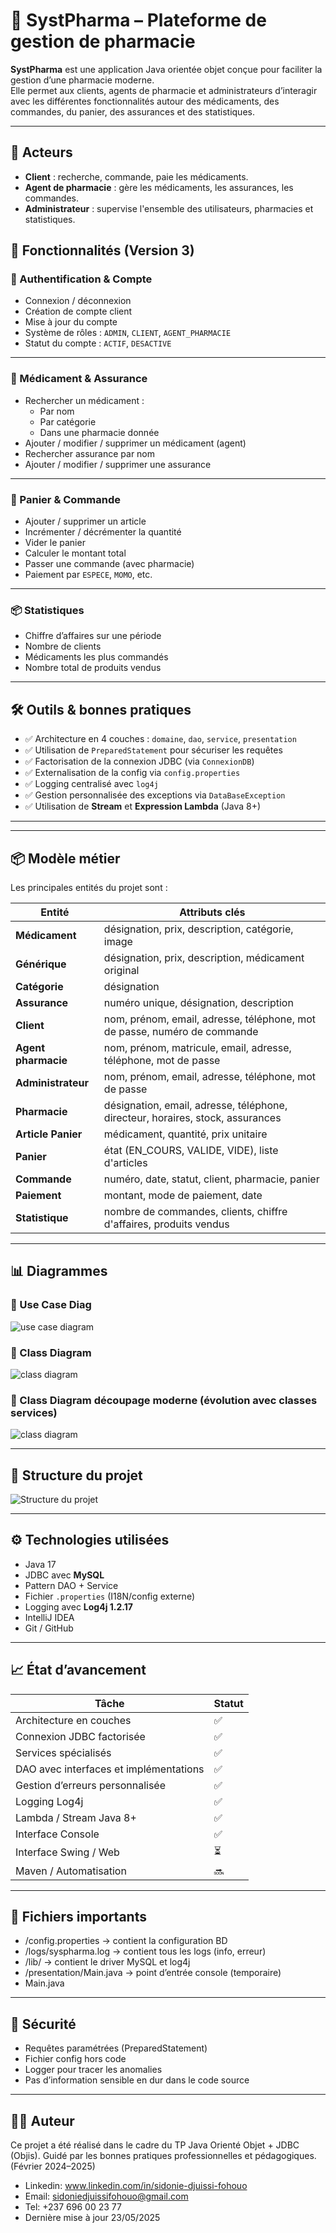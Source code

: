 # 💊 SystPharma – Plateforme de gestion de pharmacie

**SystPharma** est une application Java orientée objet conçue pour faciliter la gestion d’une pharmacie moderne.  
Elle permet aux clients, agents de pharmacie et administrateurs d’interagir avec les différentes fonctionnalités autour des médicaments, des commandes, du panier, des assurances et des statistiques.

---

## 👥 Acteurs

- **Client** : recherche, commande, paie les médicaments.
- **Agent de pharmacie** : gère les médicaments, les assurances, les commandes.
- **Administrateur** : supervise l'ensemble des utilisateurs, pharmacies et statistiques.


## 🧾 Fonctionnalités (Version 3)

### 🔐 Authentification & Compte
- Connexion / déconnexion
- Création de compte client
- Mise à jour du compte
- Système de rôles : `ADMIN`, `CLIENT`, `AGENT_PHARMACIE`
- Statut du compte : `ACTIF`, `DESACTIVE`

---

### 🧪 Médicament & Assurance
- Rechercher un médicament :
  - Par nom
  - Par catégorie
  - Dans une pharmacie donnée
- Ajouter / modifier / supprimer un médicament (agent)
- Rechercher assurance par nom
- Ajouter / modifier / supprimer une assurance

---

### 🛒 Panier & Commande
- Ajouter / supprimer un article
- Incrémenter / décrémenter la quantité
- Vider le panier
- Calculer le montant total
- Passer une commande (avec pharmacie)
- Paiement par `ESPECE`, `MOMO`, etc.

---

### 📦 Statistiques
- Chiffre d’affaires sur une période
- Nombre de clients
- Médicaments les plus commandés
- Nombre total de produits vendus

---


## 🛠️ Outils & bonnes pratiques

- ✅ Architecture en 4 couches : `domaine`, `dao`, `service`, `presentation`
- ✅ Utilisation de `PreparedStatement` pour sécuriser les requêtes
- ✅ Factorisation de la connexion JDBC (via `ConnexionDB`)
- ✅ Externalisation de la config via `config.properties`
- ✅ Logging centralisé avec `log4j`
- ✅ Gestion personnalisée des exceptions via `DataBaseException`
- ✅ Utilisation de **Stream** et **Expression Lambda** (Java 8+)

---

---

## 📦 Modèle métier

Les principales entités du projet sont :

| Entité             | Attributs clés |
|--------------------|----------------|
| **Médicament**     | désignation, prix, description, catégorie, image |
| **Générique**      | désignation, prix, description, médicament original |
| **Catégorie**      | désignation |
| **Assurance**      | numéro unique, désignation, description |
| **Client**         | nom, prénom, email, adresse, téléphone, mot de passe, numéro de commande |
| **Agent pharmacie**| nom, prénom, matricule, email, adresse, téléphone, mot de passe |
| **Administrateur** | nom, prénom, email, adresse, téléphone, mot de passe |
| **Pharmacie**      | désignation, email, adresse, téléphone, directeur, horaires, stock, assurances |
| **Article Panier** | médicament, quantité, prix unitaire |
| **Panier**         | état (EN_COURS, VALIDE, VIDE), liste d'articles |
| **Commande**       | numéro, date, statut, client, pharmacie, panier |
| **Paiement**       | montant, mode de paiement, date |
| **Statistique**    | nombre de commandes, clients, chiffre d'affaires, produits vendus |

---

## 📊 Diagrammes

### 🧰 Use Case Diag

![use case diagram](src/com/sido/syspharma/presentation/img/UseCaseDiagV9Sido.PNG)

### 📘 Class Diagram
![class diagram](src/com/sido/syspharma/presentation/img/ClassDiagramV9.jpg)

### 📘 Class Diagram découpage moderne (évolution avec classes services)
![class diagram](src/com/sido/syspharma/presentation/img/ClassDiagramV9Services.jpg)

---

## 📁 Structure du projet

![Structure du projet](src/com/sido/syspharma/presentation/img/StructureProjet.PNG)

---

## ⚙️ Technologies utilisées

- Java 17
- JDBC avec **MySQL**
- Pattern DAO + Service
- Fichier `.properties` (I18N/config externe)
- Logging avec **Log4j 1.2.17**
- IntelliJ IDEA
- Git / GitHub

---

## 📈 État d’avancement

| Tâche                                  | Statut |
| -------------------------------------- | ------ |
| Architecture en couches                | ✅      |
| Connexion JDBC factorisée              | ✅      |
| Services spécialisés                   | ✅      |
| DAO avec interfaces et implémentations | ✅      |
| Gestion d’erreurs personnalisée        | ✅      |
| Logging Log4j                          | ✅      |
| Lambda / Stream Java 8+                | ✅      |
| Interface Console                      | ✅      |
| Interface Swing / Web                  | ⏳      |
| Maven / Automatisation                 | 🔜     |


---

## 📂 Fichiers importants
- /config.properties → contient la configuration BD
- /logs/syspharma.log → contient tous les logs (info, erreur)
- /lib/ → contient le driver MySQL et log4j
- /presentation/Main.java → point d’entrée console (temporaire)
- Main.java

---

## 🔐 Sécurité

- Requêtes paramétrées (PreparedStatement)
- Fichier config hors code
- Logger pour tracer les anomalies
- Pas d’information sensible en dur dans le code source

---


## 👩‍💻 Auteur

Ce projet a été réalisé dans le cadre du TP Java Orienté Objet + JDBC (Objis).
Guidé par les bonnes pratiques professionnelles et pédagogiques.
(Février 2024–2025)
- Linkedin: www.linkedin.com/in/sidonie-djuissi-fohouo
- Email: sidoniedjuissifohouo@gmail.com
- Tel: +237 696 00 23 77
- Dernière mise à jour 23/05/2025
